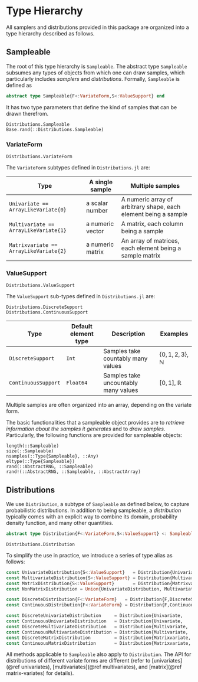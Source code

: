 # Type Hierarchy

All samplers and distributions provided in this package are organized into a type hierarchy described as follows.

## Sampleable

The root of this type hierarchy is `Sampleable`. The abstract type `Sampleable` subsumes any types of objects from which one can draw samples, which particularly includes *samplers* and *distributions*. Formally, `Sampleable` is defined as

```julia
abstract type Sampleable{F<:VariateForm,S<:ValueSupport} end
```

It has two type parameters that define the kind of samples that can be drawn therefrom.

```@doc
Distributions.Sampleable
Base.rand(::Distributions.Sampleable)
```

### VariateForm

```@doc
Distributions.VariateForm
```

The `VariateForm` subtypes defined in `Distributions.jl` are:

**Type** | **A single sample** | **Multiple samples**
--- | --- |---
`Univariate == ArrayLikeVariate{0}` | a scalar number | A numeric array of arbitrary shape, each element being a sample
`Multivariate == ArrayLikeVariate{1}` | a numeric vector | A matrix, each column being a sample
`Matrixvariate == ArrayLikeVariate{2}` | a numeric matrix | An array of matrices, each element being a sample matrix

### ValueSupport

```@docs
Distributions.ValueSupport
```

The `ValueSupport` sub-types defined in `Distributions.jl` are:

```@docs
Distributions.DiscreteSupport
Distributions.ContinuousSupport
```

**Type** | **Default element type** | **Description** | **Examples**
--- | --- | --- | ---
`DiscreteSupport` | `Int` | Samples take countably many values | $\{0,1,2,3\}$, $\mathbb{N}$
`ContinuousSupport` | `Float64` | Samples take uncountably many values | $[0, 1]$, $\mathbb{R}$

Multiple samples are often organized into an array, depending on the variate form.

The basic functionalities that a sampleable object provides are to *retrieve information about the samples it generates* and to *draw samples*. Particularly, the following functions are provided for sampleable objects:

```@docs
length(::Sampleable)
size(::Sampleable)
nsamples(::Type{Sampleable}, ::Any)
eltype(::Type{Sampleable})
rand(::AbstractRNG, ::Sampleable)
rand!(::AbstractRNG, ::Sampleable, ::AbstractArray)
```

## Distributions

We use `Distribution`, a subtype of `Sampleable` as defined below, to capture probabilistic distributions. In addition to being sampleable, a *distribution* typically comes with an explicit way to combine its domain, probability density function, and many other quantities.

```julia
abstract type Distribution{F<:VariateForm,S<:ValueSupport} <: Sampleable{F,S} end
```

```@doc
Distributions.Distribution
```

To simplify the use in practice, we introduce a series of type alias as follows:
```julia
const UnivariateDistribution{S<:ValueSupport}   = Distribution{Univariate,S}
const MultivariateDistribution{S<:ValueSupport} = Distribution{Multivariate,S}
const MatrixDistribution{S<:ValueSupport}       = Distribution{Matrixvariate,S}
const NonMatrixDistribution = Union{UnivariateDistribution, MultivariateDistribution}

const DiscreteDistribution{F<:VariateForm}   = Distribution{F,DiscreteSupport}
const ContinuousDistribution{F<:VariateForm} = Distribution{F,ContinuousSupport}

const DiscreteUnivariateDistribution     = Distribution{Univariate,    DiscreteSupport}
const ContinuousUnivariateDistribution   = Distribution{Univariate,    ContinuousSupport}
const DiscreteMultivariateDistribution   = Distribution{Multivariate,  DiscreteSupport}
const ContinuousMultivariateDistribution = Distribution{Multivariate,  ContinuousSupport}
const DiscreteMatrixDistribution         = Distribution{Matrixvariate, DiscreteSupport}
const ContinuousMatrixDistribution       = Distribution{Matrixvariate, ContinuousSupport}
```

All methods applicable to `Sampleable` also apply to `Distribution`. The API for distributions of different variate forms are different (refer to [univariates](@ref univariates), [multivariates](@ref multivariates), and [matrix](@ref matrix-variates) for details).
